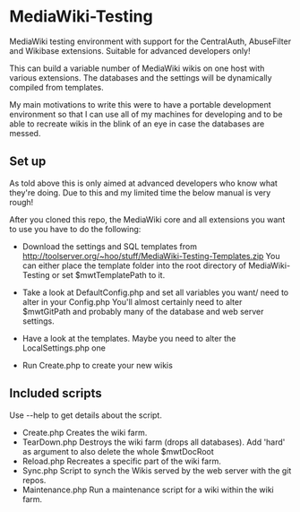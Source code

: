MediaWiki-Testing
=================

MediaWiki testing environment with support for the CentralAuth, AbuseFilter and Wikibase extensions.
Suitable for advanced developers only!

This can build a variable number of MediaWiki wikis on one host with various extensions.
The databases and the settings will be dynamically compiled from templates.

My main motivations to write this were to have a portable development environment so
that I can use all of my machines for developing and to be able to recreate wikis in
the blink of an eye in case the databases are messed.

Set up
--------------
As told above this is only aimed at advanced developers who know what they're
doing. Due to this and my limited time the below manual is very rough!

After you cloned this repo, the MediaWiki core and all extensions you want
to use you have to do the following:

* Download the settings and SQL templates from http://toolserver.org/~hoo/stuff/MediaWiki-Testing-Templates.zip
You can either place the template folder into the root directory of MediaWiki-Testing or set $mwtTemplatePath to it.

* Take a look at DefaultConfig.php and set all variables you want/ need to alter in your Config.php
You'll almost certainly need to alter $mwtGitPath and probably many of the database and web server settings.

* Have a look at the templates. Maybe you need to alter the LocalSettings.php one

* Run Create.php to create your new wikis


Included scripts
--------------
Use --help to get details about the script.

* Create.php
Creates the wiki farm.
* TearDown.php
Destroys the wiki farm (drops all databases). Add 'hard' as argument to also delete the whole $mwtDocRoot
* Reload.php
Recreates a specific part of the wiki farm.
* Sync.php
Script to synch the Wikis served by the web server with the git repos.
* Maintenance.php
Run a maintenance script for a wiki within the wiki farm.
